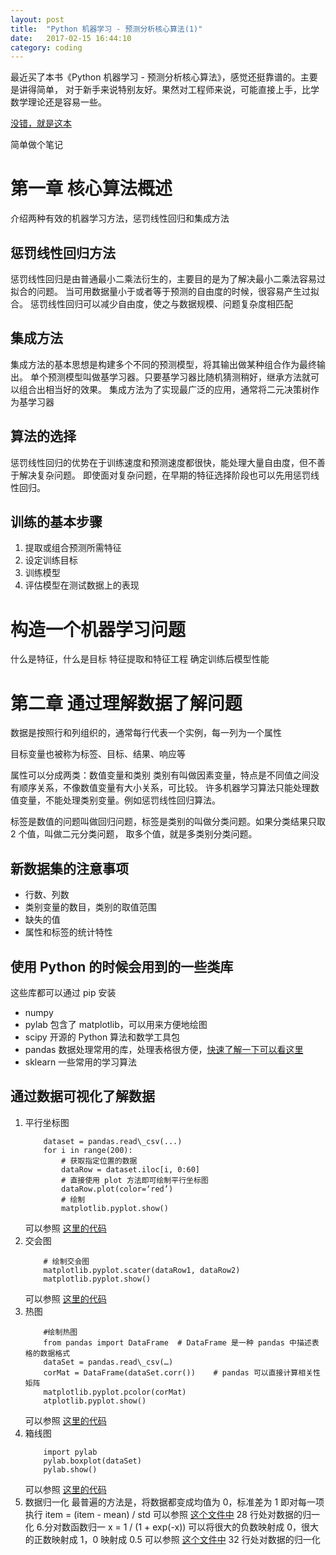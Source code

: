 ```yaml
---
layout: post
title:  "Python 机器学习 - 预测分析核心算法(1)"
date:   2017-02-15 16:44:10
category: coding
---
```


最近买了本书《Python 机器学习 - 预测分析核心算法》，感觉还挺靠谱的。主要是讲得简单，
对于新手来说特别友好。果然对工程师来说，可能直接上手，比学数学理论还是容易一些。

[没错，就是这本](https://item.jd.com/12020697.html)

简单做个笔记

# 第一章 核心算法概述
介绍两种有效的机器学习方法，惩罚线性回归和集成方法

## 惩罚线性回归方法
惩罚线性回归是由普通最小二乘法衍生的，主要目的是为了解决最小二乘法容易过拟合的问题。
当可用数据量小于或者等于预测的自由度的时候，很容易产生过拟合。
惩罚线性回归可以减少自由度，使之与数据规模、问题复杂度相匹配

## 集成方法
集成方法的基本思想是构建多个不同的预测模型，将其输出做某种组合作为最终输出。
单个预测模型叫做基学习器。只要基学习器比随机猜测稍好，继承方法就可以组合出相当好的效果。
集成方法为了实现最广泛的应用，通常将二元决策树作为基学习器

## 算法的选择
惩罚线性回归的优势在于训练速度和预测速度都很快，能处理大量自由度，但不善于解决复杂问题。
即使面对复杂问题，在早期的特征选择阶段也可以先用惩罚线性回归。

## 训练的基本步骤
1. 提取或组合预测所需特征
2. 设定训练目标
3. 训练模型
4. 评估模型在测试数据上的表现

# 构造一个机器学习问题
什么是特征，什么是目标
特征提取和特征工程
确定训练后模型性能

# 第二章 通过理解数据了解问题
数据是按照行和列组织的，通常每行代表一个实例，每一列为一个属性

目标变量也被称为标签、目标、结果、响应等

属性可以分成两类：数值变量和类别
类别有叫做因素变量，特点是不同值之间没有顺序关系，不像数值变量有大小关系，可比较。
许多机器学习算法只能处理数值变量，不能处理类别变量。例如惩罚线性回归算法。

标签是数值的问题叫做回归问题，标签是类别的叫做分类问题。如果分类结果只取 2 个值，叫做二元分类问题，
取多个值，就是多类别分类问题。

## 新数据集的注意事项
- 行数、列数
- 类别变量的数目，类别的取值范围
- 缺失的值
- 属性和标签的统计特性

## 使用 Python 的时候会用到的一些类库

这些库都可以通过 pip 安装
- numpy
- pylab 包含了 matplotlib，可以用来方便地绘图
- scipy 开源的 Python 算法和数学工具包
- pandas 数据处理常用的库，处理表格很方便，[快速了解一下可以看这里](http://www.cnblogs.com/chaosimple/p/4153083.html)
- sklearn 一些常用的学习算法

## 通过数据可视化了解数据
1. 平行坐标图
    ````
        dataset = pandas.read\_csv(...)
        for i in range(200):
            # 获取指定位置的数据
            dataRow = dataset.iloc[i, 0:60]
            # 直接使用 plot 方法即可绘制平行坐标图
            dataRow.plot(color=‘red’)
            # 绘制
            matplotlib.pyplot.show()
    ````
    可以参照 [这里的代码](https://github.com/Crazydogs/python_machine_learning_example/blob/master/wine/parallelPlot.py)
2. 交会图
    ````
        # 绘制交会图
        matplotlib.pyplot.scater(dataRow1, dataRow2)
        matplotlib.pyplot.show()
    ````
    可以参照 [这里的代码](https://github.com/Crazydogs/python_machine_learning_example/blob/master/rock/corrPlot.py)
3. 热图
    ````
        #绘制热图
        from pandas import DataFrame  # DataFrame 是一种 pandas 中描述表格的数据格式
        dataSet = pandas.read\_csv(…)
        corMat = DataFrame(dataSet.corr())    # pandas 可以直接计算相关性矩阵
        matplotlib.pyplot.pcolor(corMat)
        atplotlib.pyplot.show()
    ````
    可以参照 [这里的代码](https://github.com/Crazydogs/python_machine_learning_example/blob/master/rock/corrHeatMap.py)
4. 箱线图
    ````
        import pylab
        pylab.boxplot(dataSet)
        pylab.show()
    ````
    可以参照 [这里的代码](https://github.com/Crazydogs/python_machine_learning_example/blob/master/abalone/boxplot.py)
5. 数据归一化
    最普遍的方法是，将数据都变成均值为 0，标准差为 1
    即对每一项执行 item = (item - mean) / std
    可以参照 [这个文件中](https://github.com/Crazydogs/python_machine_learning_example/blob/master/wine/parallelPlot.py) 
    28 行处对数据的归一化
6.分对数函数归一
    x = 1 / (1 + exp(-x))
    可以将很大的负数映射成 0，很大的正数映射成 1，0 映射成 0.5
    可以参照 [这个文件中](https://github.com/Crazydogs/python_machine_learning_example/blob/master/wine/parallelPlot.py) 
    32 行处对数据的归一化
